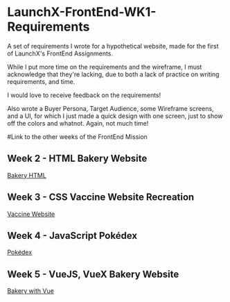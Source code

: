 # LaunchX-FrontEnd-WK1-Requirements
A set of requirements I wrote for a hypothetical website, made for the first of LaunchX's FrontEnd Assignments.

While I put more time on the requirements and the wireframe, I must acknowledge that they're lacking, due to both a lack of practice on writing requirements, and time.

I would love to receive feedback on the requirements!

Also wrote a Buyer Persona, Target Audience, some Wireframe screens, and a UI, for which I just made a quick design with one screen, just to show off the colors and whatnot. Again, not much time!

#Link to the other weeks of the FrontEnd Mission

## Week 2 - HTML Bakery Website

[Bakery HTML](https://github.com/JorgeEncinas/LaunchX-FrontEnd-Wk2-Website)

## Week 3 - CSS Vaccine Website Recreation

[Vaccine Website](https://github.com/JorgeEncinas/LaunchX-FrontEnd-WK3-CSS)

## Week 4 - JavaScript Pokédex

[Pokédex](https://github.com/JorgeEncinas/LaunchX-FrontEnd-WK4-JS)

## Week 5 - VueJS, VueX Bakery Website

[Bakery with Vue](https://github.com/JorgeEncinas/LaunchX-FrontEnd-WK5-Vue)
